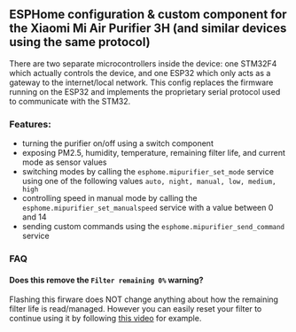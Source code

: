## ESPHome configuration & custom component for the Xiaomi Mi Air Purifier 3H (and similar devices using the same protocol)

There are two separate microcontrollers inside the device: one STM32F4 which actually controls the device, and one ESP32 which only acts as a gateway to the internet/local network. This config replaces the firmware running on the ESP32 and implements the proprietary serial protocol used to communicate with the STM32.

### Features:
- turning the purifier on/off using a switch component
- exposing PM2.5, humidity, temperature, remaining filter life, and current mode as sensor values
- switching modes by calling the `esphome.mipurifier_set_mode` service using one of the following values `auto, night, manual, low, medium, high`
- controlling speed in manual mode by calling the `esphome.mipurifier_set_manualspeed` service with a value between 0 and 14
- sending custom commands using the `esphome.mipurifier_send_command` service

### FAQ
#### Does this remove the `Filter remaining 0%` warning?
Flashing this firware does NOT change anything about how the remaining filter life is read/managed. However you can easily reset your filter to continue using it by following [this video](https://www.youtube.com/watch?v=usiX_J9Yy2o) for example.
